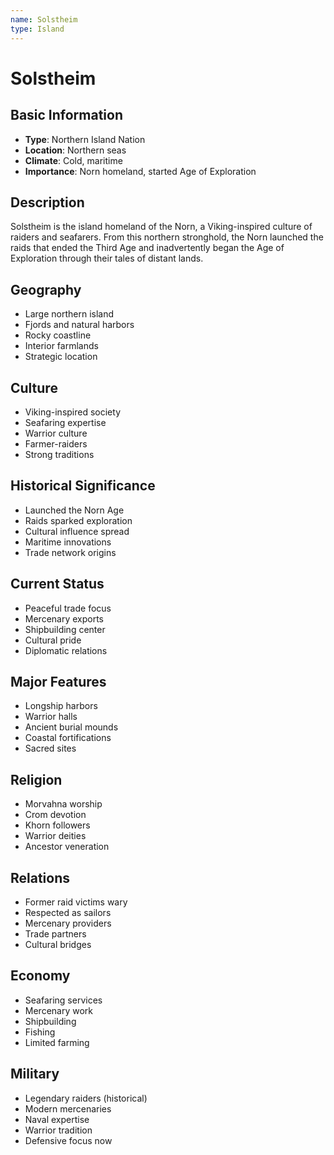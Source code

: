 ```yaml
---
name: Solstheim
type: Island
---
```


# Solstheim

## Basic Information
- **Type**: Northern Island Nation
- **Location**: Northern seas
- **Climate**: Cold, maritime
- **Importance**: Norn homeland, started Age of Exploration

## Description
Solstheim is the island homeland of the Norn, a Viking-inspired culture of raiders and seafarers. From this northern stronghold, the Norn launched the raids that ended the Third Age and inadvertently began the Age of Exploration through their tales of distant lands.

## Geography
- Large northern island
- Fjords and natural harbors
- Rocky coastline
- Interior farmlands
- Strategic location

## Culture
- Viking-inspired society
- Seafaring expertise
- Warrior culture
- Farmer-raiders
- Strong traditions

## Historical Significance
- Launched the Norn Age
- Raids sparked exploration
- Cultural influence spread
- Maritime innovations
- Trade network origins

## Current Status
- Peaceful trade focus
- Mercenary exports
- Shipbuilding center
- Cultural pride
- Diplomatic relations

## Major Features
- Longship harbors
- Warrior halls
- Ancient burial mounds
- Coastal fortifications
- Sacred sites

## Religion
- Morvahna worship
- Crom devotion
- Khorn followers
- Warrior deities
- Ancestor veneration

## Relations
- Former raid victims wary
- Respected as sailors
- Mercenary providers
- Trade partners
- Cultural bridges

## Economy
- Seafaring services
- Mercenary work
- Shipbuilding
- Fishing
- Limited farming

## Military
- Legendary raiders (historical)
- Modern mercenaries
- Naval expertise
- Warrior tradition
- Defensive focus now